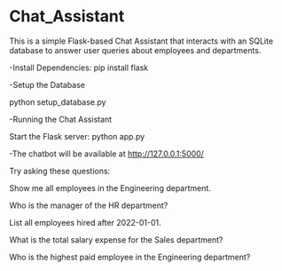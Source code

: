 # Chat_Assistant
This is a simple Flask-based Chat Assistant that interacts with an SQLite database to answer user queries about employees and departments.

-Install Dependencies:
pip install flask

-Setup the Database

python setup_database.py

-Running the Chat Assistant

Start the Flask server:
python app.py

-The chatbot will be available at http://127.0.0.1:5000/

Try asking these questions:

Show me all employees in the Engineering department.

Who is the manager of the HR department?

List all employees hired after 2022-01-01.

What is the total salary expense for the Sales department?

Who is the highest paid employee in the Engineering department?
